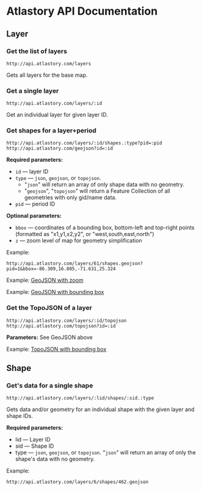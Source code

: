 # Atlastory API Documentation


## Layer


### Get the list of layers

	http://api.atlastory.com/layers

Gets all layers for the base map.


### Get a single layer

	http://api.atlastory.com/layers/:id

Get an individual layer for given layer ID.


### Get shapes for a layer+period

	http://api.atlastory.com/layers/:id/shapes.:type?pid=:pid
	http://api.atlastory.com/geojson?id=:id

__Required parameters:__

* `id` — layer ID
* `type` — `json`, `geojson`, or `topojson`.
	* "`json`" will return an array of only shape data with no geometry.
	* "`geojson`", "`topojson`" will return a Feature Collection of all geometries with only gid/name data.
* `pid` — period ID

__Optional parameters:__

* `bbox` — coordinates of a bounding box, bottom-left and top-right points (formatted as "x1,y1,x2,y2", or "west,south,east,north")
* `z` — zoom level of map for geometry simplification

Example:

	http://api.atlastory.com/layers/61/shapes.geojson?pid=1&bbox=-86.309,16.805,-71.631,25.324

Example: [GeoJSON with zoom](/layers/61/shapes.geojson?pid=1&z=0)

Example: [GeoJSON with bounding box](/layers/61/shapes.geojson?pid=1&bbox=-86.30859375,16.804541076383455,-71.630859375,25.3241665257384)

### Get the TopoJSON of a layer

	http://api.atlastory.com/layers/:id/topojson
	http://api.atlastory.com/topojson?id=:id

__Parameters:__ See GeoJSON above

Example: [TopoJSON with bounding box](/layers/61/topojson?pid=1&bbox=-86.309,16.805,-71.631,25.324)



## Shape


### Get's data for a single shape

	http://api.atlastory.com/layers/:lid/shapes/:sid.:type

Gets data and/or geometry for an individual shape with the given layer and shape IDs.

__Required parameters:__

* lid — Layer ID
* sid — Shape ID
* type — `json`, `geojson`, or `topojson`. "`json`" will return an array of only the shape's data with no geometry.

Example:

	http://api.atlastory.com/layers/6/shapes/462.geojson